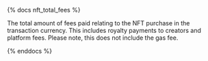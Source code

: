 {% docs nft_total_fees %}

The total amount of fees paid relating to the NFT purchase in the transaction currency. This includes royalty payments to creators and platform fees. Please note, this does not include the gas fee.

{% enddocs %}